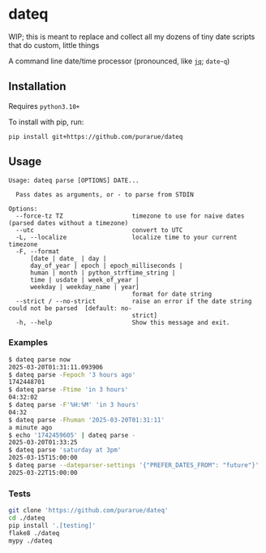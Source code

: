 # dateq

WIP; this is meant to replace and collect all my dozens of tiny date scripts that do custom, little things

A command line date/time processor (pronounced, like [`jq`](https://jqlang.org/); `date`-`q`)

## Installation

Requires `python3.10+`

To install with pip, run:

```
pip install git+https://github.com/purarue/dateq
```

## Usage

```
Usage: dateq parse [OPTIONS] DATE...

  Pass dates as arguments, or - to parse from STDIN

Options:
  --force-tz TZ                   timezone to use for naive dates (parsed dates without a timezone)
  --utc                           convert to UTC
  -L, --localize                  localize time to your current timezone
  -F, --format
      [date | date_ | day |
      day_of_year | epoch | epoch_milliseconds |
      human | month | python_strftime_string |
      time | usdate | week_of_year |
      weekday | weekday_name | year]
                                  format for date string
  --strict / --no-strict          raise an error if the date string could not be parsed  [default: no-
                                  strict]
  -h, --help                      Show this message and exit.
```

### Examples

```bash
$ dateq parse now
2025-03-20T01:31:11.093906
$ dateq parse -Fepoch '3 hours ago'
1742448701
$ dateq parse -Ftime 'in 3 hours'
04:32:02
$ dateq parse -F'%H:%M' 'in 3 hours'
04:32
$ dateq parse -Fhuman '2025-03-20T01:31:11'
a minute ago
$ echo '1742459605' | dateq parse -
2025-03-20T01:33:25
$ dateq parse 'saturday at 3pm'
2025-03-15T15:00:00
$ dateq parse --dateparser-settings '{"PREFER_DATES_FROM": "future"}' 'saturday at 3pm'
2025-03-22T15:00:00
```

### Tests

```bash
git clone 'https://github.com/purarue/dateq'
cd ./dateq
pip install '.[testing]'
flake8 ./dateq
mypy ./dateq
```
